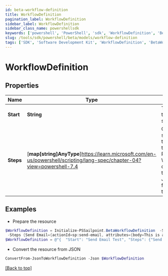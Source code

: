 ```yaml
---
id: beta-workflow-definition
title: WorkflowDefinition
pagination_label: WorkflowDefinition
sidebar_label: WorkflowDefinition
sidebar_class_name: powershellsdk
keywords: ['powershell', 'PowerShell', 'sdk', 'WorkflowDefinition', 'BetaWorkflowDefinition'] 
slug: /tools/sdk/powershell/beta/models/workflow-definition
tags: ['SDK', 'Software Development Kit', 'WorkflowDefinition', 'BetaWorkflowDefinition']
---
```



# WorkflowDefinition

## Properties

Name | Type | Description | Notes
------------ | ------------- | ------------- | -------------
**Start** | **String** | The name of the starting step. | [optional] 
**Steps** | [**map[string]AnyType**]https://learn.microsoft.com/en-us/powershell/scripting/lang-spec/chapter-04?view=powershell-7.4 | One or more step objects that comprise this workflow.  Please see the Workflow documentation to see the JSON schema for each step type. | [optional] 

## Examples

- Prepare the resource
```powershell
$WorkflowDefinition = Initialize-PSSailpoint.BetaWorkflowDefinition  -Start Send Email Test `
 -Steps {Send Email={actionId=sp:send-email, attributes={body=This is a test, from=sailpoint@sailpoint.com, recipientId.$=$.identity.id, subject=test}, nextStep=success, selectResult=null, type=ACTION}, success={type=success}}
$WorkflowDefinition = @"{  "Start": "Send Email Test", "Steps": {"Send Email":{"actionId": "sp:send-email", "attributes":{"body":"This is a test", "from": "sailpoint@sailpoint.com", "recipientId.$": "$.identity.id", "subject": "test}", "nextStep": "success", "selectResult": null, "type": "ACTION}", "success":{"type": "success}}" }}}}}"@
```

- Convert the resource from JSON
```powershell
ConvertFrom-JsonToWorkflowDefinition -Json $WorkflowDefinition
```


[[Back to top]](#) 

